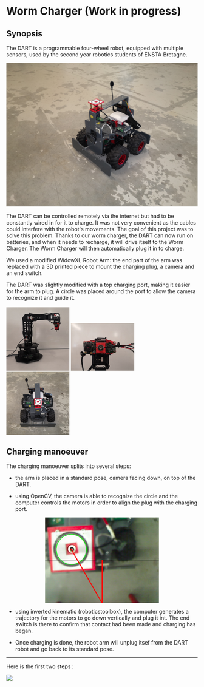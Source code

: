 # Worm Charger (Work in progress)

## Synopsis

The DART is a programmable four-wheel robot, equipped with multiple sensors, used by the second year robotics students of ENSTA Bretagne.

![Dart robot](https://github.com/vivipal/worm-charger/blob/main/figs/dart.jpg)

The DART can be controlled remotely via the internet but had to be constantly wired in for it to charge. It was not very convenient as the cables could interfere with the robot's movements.
The goal of this project was to solve this problem. Thanks to our worm charger, the DART can now run on batteries, and when it needs to recharge, it will drive itself to the Worm Charger.
The Worm Charger will then automatically plug it in to charge.

We used a modified WidowXL Robot Arm: the end part of the arm was replaced with a 3D printed piece to mount the charging plug, a camera and an end switch.


The DART was slightly modified with a top charging port, making it easier for the arm to plug. A circle was placed around the port to allow the camera to recognize it and guide it.
</br></br>
<img src="https://github.com/vivipal/worm-charger/blob/main/figs/arm.jpg" width="33%"/>
<img src="https://github.com/vivipal/worm-charger/blob/main/figs/head_arm.jpg" width="33%"/>
<img src="https://github.com/vivipal/worm-charger/blob/main/figs/dart_top.jpg" width="33%"/>


## Charging manoeuver

The charging manoeuver splits into several steps:

  * the arm is placed in a standard pose, camera facing down, on top of the DART.

  * using OpenCV, the camera is able to recognize the circle and the computer controls the motors in order to align the plug with the charging port.
  
  <img style="display: block;margin-left: auto;margin-right: auto;" src="https://github.com/vivipal/worm-charger/blob/main/figs/robot_view.png" width="300"/>

  * using inverted kinematic (roboticstoolbox), the computer generates a trajectory for the motors to go down vertically and plug it int. The end switch is there to confirm that contact had been made and charging has began.

  * Once charging is done, the robot arm will unplug itsef from the DART robot and go back to its standard pose.
  
  -----
  
  Here is the first two steps :
  
  <img src="https://github.com/vivipal/worm-charger/blob/main/figs/robot_in_movement.gif"/> 
